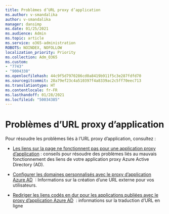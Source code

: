 ```yaml
---
title: Problèmes d’URL proxy d’application
ms.author: v-smandalika
author: v-smandalika
manager: dansimp
ms.date: 01/25/2021
ms.audience: Admin
ms.topic: article
ms.service: o365-administration
ROBOTS: NOINDEX, NOFOLLOW
localization_priority: Priority
ms.collection: Adm_O365
ms.custom:
- "7743"
- "9004338"
ms.openlocfilehash: 44c9f5d7970286cd0a8419b911f5c3e287fdfd70
ms.sourcegitcommit: 28a79ef23c4a510397f4a8339ac2c5ff70eec713
ms.translationtype: HT
ms.contentlocale: fr-FR
ms.lasthandoff: 01/28/2021
ms.locfileid: "50034385"
---
```

# <a name="application-proxy-url-issues"></a>Problèmes d’URL proxy d’application

Pour résoudre les problèmes liés à l’URL proxy d’application, consultez :

- [Les liens sur la page ne fonctionnent pas pour une application proxy d’application](https://docs.microsoft.com/azure/active-directory/manage-apps/application-proxy-page-links-broken-problem) : conseils pour résoudre des problèmes liés au mauvais fonctionnement des liens de votre application proxy Azure Active Directory (AD).

- [Configurer les domaines personnalisés avec le proxy d’application Azure AD](https://docs.microsoft.com/azure/active-directory/manage-apps/application-proxy-configure-custom-domain)  : Informations sur la création d’une URL externe pour vos utilisateurs.

- [Rediriger les liens codés en dur pour les applications publiées avec le proxy d’application Azure AD](https://docs.microsoft.com/azure/active-directory/manage-apps/application-proxy-configure-hard-coded-link-translation)  : informations sur la traduction d’URL en ligne

